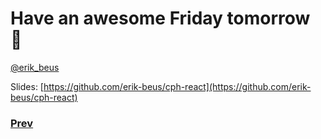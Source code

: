 # Have an awesome Friday tomorrow 🚀

[@erik_beus](https://twitter.com/erik_beus)

Slides: [https://github.com/erik-beus/cph-react](https://github.com/erik-beus/cph-react)

### [Prev](./10.md)
